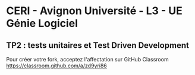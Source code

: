 # CERI - Avignon Université - L3 - UE Génie Logiciel

## TP2 : tests unitaires et Test Driven Development

Pour créer votre fork, acceptez l'affectation sur GitHub Classroom https://classroom.github.com/a/zd9yri86
